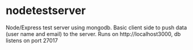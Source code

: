 # nodetestserver
Node/Express test server using mongodb. Basic client side to push data (user name and email) to the server. 
Runs on http://localhost3000, db listens on port 27017
